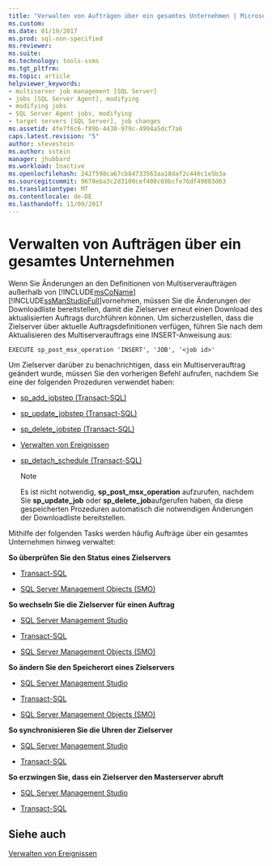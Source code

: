 ```yaml
---
title: "Verwalten von Aufträgen über ein gesamtes Unternehmen | Microsoft-Dokumentation"
ms.custom: 
ms.date: 01/19/2017
ms.prod: sql-non-specified
ms.reviewer: 
ms.suite: 
ms.technology: tools-ssms
ms.tgt_pltfrm: 
ms.topic: article
helpviewer_keywords:
- multiserver job management [SQL Server]
- jobs [SQL Server Agent], modifying
- modifying jobs
- SQL Server Agent jobs, modifying
- target servers [SQL Server], job changes
ms.assetid: 4fe7f6c6-f89b-4430-979c-4994a5dcf7a6
caps.latest.revision: "5"
author: stevestein
ms.author: sstein
manager: jhubbard
ms.workload: Inactive
ms.openlocfilehash: 242f598ca67cb84733563aa18daf2c446c1e5b3a
ms.sourcegitcommit: 9678eba3c2d3100cef408c69bcfe76df49803d63
ms.translationtype: MT
ms.contentlocale: de-DE
ms.lasthandoff: 11/09/2017
---
```

# <a name="manage-jobs-across-an-enterprise"></a>Verwalten von Aufträgen über ein gesamtes Unternehmen
Wenn Sie Änderungen an den Definitionen von Multiserveraufträgen außerhalb von [!INCLUDE[msCoName](../../includes/msconame_md.md)] [!INCLUDE[ssManStudioFull](../../includes/ssmanstudiofull_md.md)]vornehmen, müssen Sie die Änderungen der Downloadliste bereitstellen, damit die Zielserver erneut einen Download des aktualisierten Auftrags durchführen können. Um sicherzustellen, dass die Zielserver über aktuelle Auftragsdefinitionen verfügen, führen Sie nach dem Aktualisieren des Multiserverauftrags eine INSERT-Anweisung aus:  
  
```  
EXECUTE sp_post_msx_operation 'INSERT', 'JOB', '<job id>'  
```  
  
Um Zielserver darüber zu benachrichtigen, dass ein Multiserverauftrag geändert wurde, müssen Sie den vorherigen Befehl aufrufen, nachdem Sie eine der folgenden Prozeduren verwendet haben:  
  
-   [sp_add_jobstep (Transact-SQL)](http://msdn.microsoft.com/en-us/97900032-523d-49d6-9865-2734fba1c755)  
  
-   [sp_update_jobstep (Transact-SQL)](http://msdn.microsoft.com/en-us/e158802c-c347-4a5d-bf75-c03e5ae56e6b)  
  
-   [sp_delete_jobstep (Transact-SQL)](http://msdn.microsoft.com/en-us/421ede8e-ad57-474a-9fb9-92f70a3e77e3)  
  
-   [Verwalten von Ereignissen](http://msdn.microsoft.com/en-us/80c80eaf-cf23-4ed8-b8dd-65fe59830dd1)  
  
-   [sp_detach_schedule (Transact-SQL)](http://msdn.microsoft.com/en-us/9a1fc335-1bef-4638-a33a-771c54a5dd19)  
  
    > [!NOTE]  
    > Es ist nicht notwendig, **sp_post_msx_operation** aufzurufen, nachdem Sie **sp_update_job** oder **sp_delete_job**aufgerufen haben, da diese gespeicherten Prozeduren automatisch die notwendigen Änderungen der Downloadliste bereitstellen.  
  
Mithilfe der folgenden Tasks werden häufig Aufträge über ein gesamtes Unternehmen hinweg verwaltet:  
  
**So überprüfen Sie den Status eines Zielservers**  
  
-   [Transact-SQL](http://msdn.microsoft.com/en-us/f841d3bd-901a-4980-ad0b-1c6eeba3f717)  
  
-   [SQL Server Management Objects (SMO)](http://msdn.microsoft.com/en-us/4cde2b85-2a31-4cac-8d16-7a4196066193)  
  
**So wechseln Sie die Zielserver für einen Auftrag**  
  
-   [SQL Server Management Studio](../../ssms/agent/modify-the-target-servers-for-a-job.md)  
  
-   [Transact-SQL](http://msdn.microsoft.com/en-us/485252cc-0081-490a-9bd1-cbbd68eea286)  
  
-   [SQL Server Management Objects (SMO)](http://msdn.microsoft.com/en-us/4cde2b85-2a31-4cac-8d16-7a4196066193)  
  
**So ändern Sie den Speicherort eines Zielservers**  
  
-   [SQL Server Management Studio](../../ssms/agent/specify-a-target-server-s-location-sql-server-management-studio.md)  
  
-   [Transact-SQL](http://msdn.microsoft.com/en-us/ceb3b2bc-0cc4-48d8-9bdc-6a809556e35f)  
  
-   [SQL Server Management Objects (SMO)](http://msdn.microsoft.com/en-us/4cde2b85-2a31-4cac-8d16-7a4196066193)  
  
**So synchronisieren Sie die Uhren der Zielserver**  
  
-   [SQL Server Management Studio](../../ssms/agent/synchronize-target-server-clocks-sql-server-management-studio.md)  
  
-   [Transact-SQL](http://msdn.microsoft.com/en-us/40e44df7-d3e3-44ee-b149-08aba629a21f)  
  
**So erzwingen Sie, dass ein Zielserver den Masterserver abruft**  
  
-   [SQL Server Management Studio](../../ssms/agent/force-a-target-server-to-poll-the-master-server.md)  
  
-   [Transact-SQL](http://msdn.microsoft.com/en-us/085deef8-2709-4da9-bb97-9ab32effdacf)  
  
## <a name="see-also"></a>Siehe auch  
[Verwalten von Ereignissen](../../ssms/agent/manage-events.md)  
  
